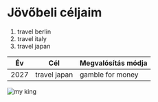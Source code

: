 # Jövőbeli céljaim

1. travel berlin
2. travel italy
3. travel japan

| Év      | Cél          | Megvalósítás módja |
|---------|--------------|--------------------|
| 2027    | travel japan |  gamble for money  |

![my king](https://hu.wikipedia.org/wiki/Hszi_Csin-ping#/media/F%C3%A1jl:Xi_Jinping_in_Beijing_on_May_13,_2025_(cropped).jpg)

